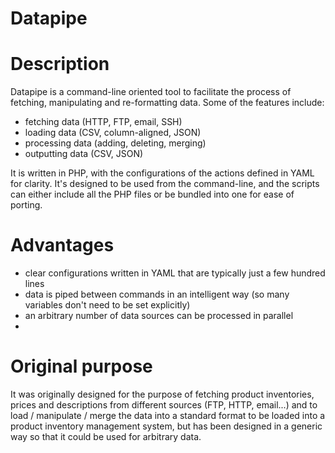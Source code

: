 Datapipe
========


# Description

Datapipe is a command-line oriented tool to facilitate the process of fetching, manipulating and re-formatting
data. Some of the features include:

- fetching data (HTTP, FTP, email, SSH)
- loading data (CSV, column-aligned, JSON)
- processing data (adding, deleting, merging)
- outputting data (CSV, JSON)

It is written in PHP, with the configurations of the actions defined in YAML for clarity. It's designed to be
used from the command-line, and the scripts can either include all the PHP files or be bundled into one for
ease of porting.


# Advantages

- clear configurations written in YAML that are typically just a few hundred lines
- data is piped between commands in an intelligent way (so many variables don't need to be set explicitly)
- an arbitrary number of data sources can be processed in parallel
- 


# Original purpose

It was originally designed for the purpose of fetching product inventories, prices and descriptions from
different sources (FTP, HTTP, email...) and to load / manipulate / merge the data into a standard format to be
loaded into a product inventory management system, but has been designed in a generic way so that it could be
used for arbitrary data.